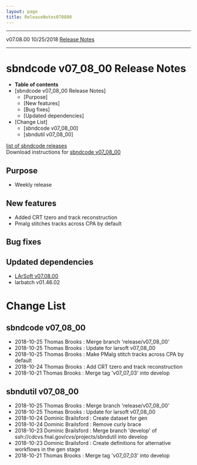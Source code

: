 ```yaml
---
layout: page
title: ReleaseNotes070800
---
```


  ----------- ------------ -- -- ------------------------------------------------------
  v07.08.00   10/25/2018         [Release Notes](ReleaseNotes070800.html)
  ----------- ------------ -- -- ------------------------------------------------------



sbndcode v07\_08\_00 Release Notes
======================================================================================

-   **Table of contents**
-   [sbndcode v07\_08\_00 Release
    Notes]
    -   [Purpose]
    -   [New features]
    -   [Bug fixes]
    -   [Updated dependencies]
-   [Change List]
    -   [sbndcode v07\_08\_00]
    -   [sbndutil v07\_08\_00]

[list of sbndcode
releases](List_of_SBND_code_releases.html)\
Download instructions for [sbndcode
v07\_08\_00](http://scisoft.fnal.gov/scisoft/bundles/sbnd/v07_08_00/sbndcode-v07_08_00.html)



Purpose
----------------------------------

-   Weekly release



New features
--------------------------------------------

-   Added CRT tzero and track reconstruction
-   Pmalg stitches tracks across CPA by default



Bug fixes
--------------------------------------



Updated dependencies
------------------------------------------------------------

-   [LArSoft
    v07.08.00](https://cdcvs.fnal.gov/redmine/projects/larsoft/wiki/ReleaseNotes070800)
-   larbatch v01.46.02



Change List
==========================================



sbndcode v07\_08\_00
----------------------------------------------------------

-   2018-10-25 Thomas Brooks : Merge branch \'release/v07\_08\_00\'
-   2018-10-25 Thomas Brooks : Update for larsoft v07\_08\_00
-   2018-10-25 Thomas Brooks : Make PMalg stitch tracks across CPA by
    default
-   2018-10-24 Thomas Brooks : Add CRT tzero and track reconstruction
-   2018-10-21 Thomas Brooks : Merge tag \'v07\_07\_03\' into develop



sbndutil v07\_08\_00
----------------------------------------------------------

-   2018-10-25 Thomas Brooks : Merge branch \'release/v07\_08\_00\'
-   2018-10-25 Thomas Brooks : Update for larsoft v07\_08\_00
-   2018-10-24 Dominic Brailsford : Create dataset for gen
-   2018-10-24 Dominic Brailsford : Remove curly brace
-   2018-10-23 Dominic Brailsford : Merge branch \'develop\' of
    ssh://cdcvs.fnal.gov/cvs/projects/sbndutil into develop
-   2018-10-23 Dominic Brailsford : Create definitions for alternative
    workflows in the gen stage
-   2018-10-21 Thomas Brooks : Merge tag \'v07\_07\_03\' into develop
